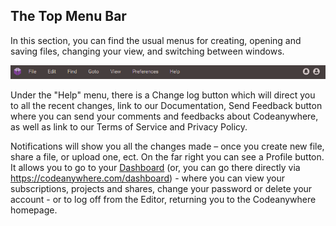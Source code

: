 ## The Top Menu Bar

In this section, you can find the usual menus for creating, opening and saving files, changing your view, and switching between windows.
 
![topmenubar](images/topmenubar.png "topmenubar")

Under the "Help" menu, there is a Change log button which will direct you to all the recent changes, link to our Documentation, Send Feedback button where you can send your comments and feedbacks about Codeanywhere, as well as link to our Terms of Service and Privacy Policy.

Notifications will show you all the changes made – once you create new file, share a file, or upload one, ect. 
On the far right you can see a Profile button. It allows you to go to your [Dashboard](https://codeanywhere.com/dashboard) (or, you can go there directly via https://codeanywhere.com/dashboard) - where you can view your subscriptions, projects and shares, change your password or delete your account - or to log off from the Editor, returning you to the Codeanywhere homepage.
